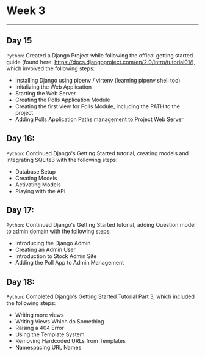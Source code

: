 # Week 3
---

## Day 15
`Python`: Created a Django Project while following the offical getting started guide
(found here: https://docs.djangoproject.com/en/2.0/intro/tutorial01/), which involved the
following steps:
- Installing Django using pipenv / virtenv (learning pipenv shell too)
- Initalizing the Web Application
- Starting the Web Server
- Creating the Polls Application Module
- Creating the first view for Polls Module, including the PATH to the project
- Adding Polls Application Paths management to Project Web Server

## Day 16:
`Python`: Continued Django's Getting Started tutorial, creating models and integrating SQLite3 with the following steps:
- Database Setup
- Creating Models
- Activating Models
- Playing with the API

## Day 17:
`Python`: Continued Django's Getting Started tutorial, adding Question model to admin domain with the following steps: 
- Introducing the Django Admin
- Creating an Admin User
- Introduction to Stock Admin Site
- Adding the Poll App to Admin Management


## Day 18:
`Python`: Completed Django's Getting Started Tutorial Part 3, which included the following steps:
- Writing more views
- Writing Views Which do Something
- Raising a 404 Error
- Using the Template System
- Removing Hardcoded URLs from Templates
- Namespacing URL Names
